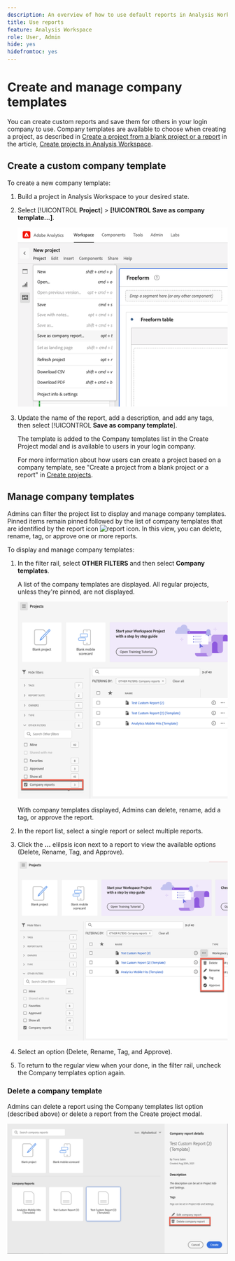 ```yaml
---
description: An overview of how to use default reports in Analysis Workspace.
title: Use reports
feature: Analysis Workspace
role: User, Admin
hide: yes
hidefromtoc: yes
---
```

# Create and manage company templates

You can create custom reports and save them for others in your login company to use. Company templates are available to choose when creating a project, as described in [Create a project from a blank project or a report](/help/analyze/analysis-workspace/build-workspace-project/create-projects.md#create-a-project-from-a-blank-project-or-a-report) in the article, [Create projects in Analysis Workspace](/help/analyze/analysis-workspace/build-workspace-project/create-projects.md).

## Create a custom company template

To create a new company template:

1. Build a project in Analysis Workspace to your desired state.
1. Select [!UICONTROL **Project**] > **[!UICONTROL Save as company template...]**.
   
   ![Company report](assets/company-report.png)

1. Update the name of the report, add a description, and add any tags, then select [!UICONTROL **Save as company template**]. 

   The template is added to the Company templates list in the Create Project modal and is available to users in your login company. 

   For more information about how users can create a project based on a company template, see "Create a project from a blank project or a report" in [Create projects](/help/analyze/analysis-workspace/build-workspace-project/create-projects.md).

## Manage company templates

Admins can filter the project list to display and manage company templates. Pinned items remain pinned followed by the list of company templates that are identified by the report icon ![report icon](https://spectrum.adobe.com/static/icons/workflow_18/Smock_FileTemplate_18_N.svg). In this view, you can delete, rename, tag, or approve one or more reports.

To display and manage company templates:

1. In the filter rail, select **OTHER FILTERS** and then select **Company templates**. 

   A list of the company templates are displayed. All regular projects, unless they're pinned, are not displayed.

   ![Display company reports filters](assets/company-reports-filter.png)

   With company templates displayed, Admins can delete, rename, add a tag, or approve the report. 

1. In the report list, select a single report or select multiple reports.

1. Click the **...** elilpsis icon next to a report to view the available options (Delete, Rename, Tag, and Approve). 

   ![Company report actions](assets/company-reports-actions.png)

1. Select an option (Delete, Rename, Tag, and Approve).

1. To return to the regular view when your done, in the filter rail, uncheck the Company templates option again.

### Delete a company template

Admins can delete a report using the Company templates list option (described above) or delete a report from the Create project modal.

![Other filters](assets/delete-fr-create-project-modal.png)